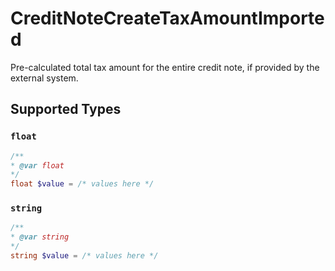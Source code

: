 # CreditNoteCreateTaxAmountImported

Pre-calculated total tax amount for the entire credit note, if provided by the external system.


## Supported Types

### `float`

```php
/**
* @var float
*/
float $value = /* values here */
```

### `string`

```php
/**
* @var string
*/
string $value = /* values here */
```

